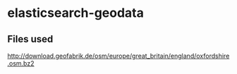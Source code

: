 elasticsearch-geodata
=====================

Files used
----------

http://download.geofabrik.de/osm/europe/great_britain/england/oxfordshire.osm.bz2


